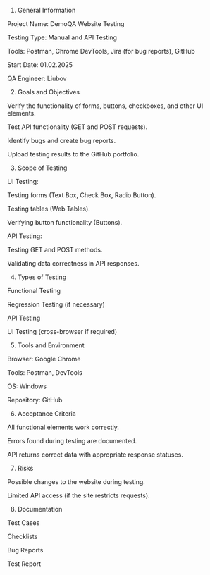 1. General Information

Project Name: DemoQA Website Testing

Testing Type: Manual and API Testing

Tools: Postman, Chrome DevTools, Jira (for bug reports), GitHub

Start Date: 01.02.2025

QA Engineer: Liubov

2. Goals and Objectives

Verify the functionality of forms, buttons, checkboxes, and other UI elements.

Test API functionality (GET and POST requests).

Identify bugs and create bug reports.

Upload testing results to the GitHub portfolio.

3. Scope of Testing

UI Testing:

Testing forms (Text Box, Check Box, Radio Button).

Testing tables (Web Tables).

Verifying button functionality (Buttons).

API Testing:

Testing GET and POST methods.

Validating data correctness in API responses.

4. Types of Testing

Functional Testing

Regression Testing (if necessary)

API Testing

UI Testing (cross-browser if required)

5. Tools and Environment

Browser: Google Chrome

Tools: Postman, DevTools

OS: Windows

Repository: GitHub

6. Acceptance Criteria

All functional elements work correctly.

Errors found during testing are documented.

API returns correct data with appropriate response statuses.

7. Risks

Possible changes to the website during testing.

Limited API access (if the site restricts requests).

8. Documentation

Test Cases

Checklists

Bug Reports

Test Report
